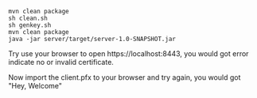 ```
mvn clean package
sh clean.sh
sh genkey.sh
mvn clean package
java -jar server/target/server-1.0-SNAPSHOT.jar
```

Try use your browser to open https://localhost:8443,
you would got error indicate no or invalid certificate.

Now import the client.pfx to your browser and try again, you would got "Hey, Welcome"